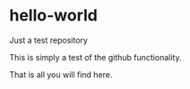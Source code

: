 # hello-world
Just a test repository

This is simply a test of the github functionality.

That is all you will find here.
